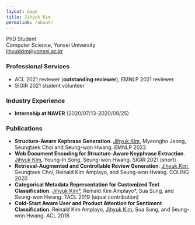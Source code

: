 ```yaml
---
layout: page
title: Jihyuk Kim
permalink: /about/
---
```




PhD Student <br>
Computer Science, Yonsei University <br>
jihyukkim@yonsei.ac.kr

### Professional Services
- ACL 2021 reviewer (<b>outstanding reviewer</b>), EMNLP 2021 reviewer
- SIGIR 2021 student volunteer

### Industry Experience
- <b>Internship at NAVER</b> (2020/07/13-2020/09/25) 

### Publications
- <b>Structure-Aware Kephrase Generation</b>. <u>Jihyuk Kim</u>, Myeongho Jeong, Seungtaek Choi and Seung-won Hwang. EMNLP 2022
- <b>Web Document Encoding for Structure-Aware Keyphrase Extraction</b>. <u>Jihyuk Kim</u>, Young-In Song, Seung-won Hwang. SIGIR 2021 (short)
- <b>Retrieval-Augmented and Controllable Review Generation</b>. <u>Jihyuk Kim</u>, Seungtaek Choi, Reinald Kim Amplayo, and Seung-won Hwang. COLING 2020
- <b>Categorical Metadata Representation for Customized Text Classification</b>. <u>Jihyuk Kim*</u>, Reinald Kim Amplayo\*, Sua Sung, and Seung-won Hwang. TACL 2019 (equal contribution)
- <b>Cold-Start Aware User and Product Attention for Sentiment Classification</b>. Reinald Kim Amplayo, <u>Jihyuk Kim</u>, Sua Sung, and Seung-won Hwang. ACL 2018
